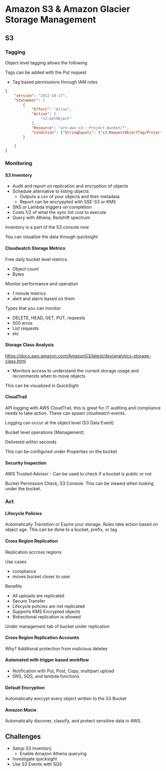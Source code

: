 # Amazon S3 & Amazon Glacier Storage Management

## S3

### Tagging

Object level tagging allows the following 

Tags can be added with the Put request

- Tag based permissions through IAM roles
``` json
{
    "version": "2012-10-17",
    "Statement": [
        {
            "Effect": "Allow",
            "Action": [
                "s3:GetObject"
            ],
            "Resource": "arn:aws:s3:::Project-bucket/*",
            "Condition": {"StringEquals": {"s3:RequestObjectTag/Project": "X"}} 
        }

    ]
}
```

### Monitoring

#### S3 Inventory

- Audit and report on replication and encryption of objects 
- Schedule alternative to listing objects
    - Outputs a csv of your objects and their metadata
    - Report can be encrypyted with SSE-S3 or KMS
- SNS or Lambda triggers on completion
- Costs 1/2 of what the sync list cost to execute
- Query with Athena, Redshift spectrum


Inventory is a part of the S3 console now

You can visualize the data through quicksight

#### Cloudwatch Storage Metrics

Free daily bucket level metrics
- Object count
- Bytes

Monitor performance and operation
- 1 minute metrics
- alert and alarm based on them

Types that you can monitor

- DELETE, HEAD, GET, PUT, requests
- 500 erros
- List requests
- etc

#### Storage Class Analysis

https://docs.aws.amazon.com/AmazonS3/latest/dev/analytics-storage-class.html

- Monitors access to understand the current storage usage and recommends when to move objects 

This can be visualized in QuickSight

#### CloudTrail

API logging with AWS CloudTrail, this is great for IT auditing and compliance needs to take action. These can spawn cloudwatch events.

Logging can occur at the object level (S3 Data Event)

Bucket level operations (Management)

Delivered within seconds

This can be configured under Properties on the bucket

#### Security Inspection

AWS Trusted Advisor - Can be used to check if a bucket is public or not

Bucket Permission Check, S3 Console. This can be viewed when looking under the bucket.


### Act

#### Lifecycle Policies

Automatically Transition or Expire your storage. Rules take action based on object age. This can be done to a bucket, prefix, or tag

####  Cross Region Replication

Replication accross regions

Use cases
- compliance 
- moves bucket closer to user

Benefits
- All uploads are replicated
- Secure Transfer
- Lifecycle policies are not replicated
- Supports KMS Encrypted objects
- Bidrectional replication is allowed

Under management tab of bucket under replication

#### Cross Region Replication Accounts

Why? Additional protection from malicious deletes

#### Automated with trigger based workflow

- Notification with Put, Post, Copy, multipart upload
- SNS, SQS, and lambda functions

#### Default Encryption

Automatically encrypt every object written to the S3 Bucket

#### Amazon Macie

Automatically discover, classify, and protect sensitive data in AWS.

## Challenges

- Setup S3 Inventory
    - Enable Amazon Athena querying
- Investigate quicksight
- Use S3 Events with SQS